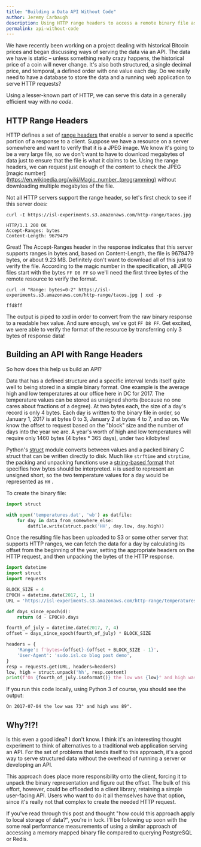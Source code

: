 ```yaml
---
title: "Building a Data API Without Code"
author: Jeremy Carbaugh
description: Using HTTP range headers to access a remote binary file as an API.
permalink: api-without-code
---
```


We have recently been working on a project dealing with historical Bitcoin prices and began discussing ways of serving the data via an API. The data we have is static – unless something really crazy happens, the historical price of a coin will never change. It's also both structured, a single decimal price, and temporal, a defined order with one value each day. Do we really need to have a database to store the data and a running web application to serve HTTP requests?

Using a lesser-known part of HTTP, we can serve this data in a generally efficient way with *no code*.

## HTTP Range Headers
HTTP defines a set of [range headers](https://developer.mozilla.org/en-US/docs/Web/HTTP/Range_requests) that enable a server to send a specific portion of a response to a client. Suppose we have a resource on a server somewhere and want to verify that it is a JPEG image. We know it's going to be a very large file, so we don't want to have to download megabytes of data just to ensure that the file is what it claims to be. Using the range headers, we can request just enough of the content to check the JPEG [magic number](https://en.wikipedia.org/wiki/Magic_number_(programming) without downloading multiple megabytes of the file. 

Not all HTTP servers support the range header, so let's first check to see if this server does:

```text
curl -I https://isl-experiments.s3.amazonaws.com/http-range/tacos.jpg

HTTP/1.1 200 OK
Accept-Ranges: bytes
Content-Length: 9679479
```

Great! The Accept-Ranges header in the response indicates that this server supports ranges in bytes and, based on Content-Length, the file is 9679479 bytes, or about 9.23 MB. Definitely don't want to download all of this just to verify the file. According to the magic number in the specification, all JPEG files start with the bytes `FF D8 FF` so we'll need the first three bytes of the remote resource to verify the format.

```text
curl -H "Range: bytes=0-2" https://isl-experiments.s3.amazonaws.com/http-range/tacos.jpg | xxd -p

ffd8ff
```

The output is piped to xxd in order to convert from the raw binary response to a readable hex value. And sure enough, we've got `FF D8 FF`. Get excited, we were able to verify the format of the resource by transferring only 3 bytes of response data!

## Building an API with Range Headers
So how does this help us build an API? 

Data that has a defined structure and a specific interval lends itself quite well to being stored in a simple binary format. One example is the average high and low temperatures at our office here in DC for 2017. The temperature values can be stored as unsigned shorts (because no one cares about fractions of a degree). At two bytes each, the size of a day's record is only 4 bytes. Each day is written to the binary file in order, so January 1, 2017 is at bytes 0 to 3, January 2 at bytes 4 to 7, and so on. We know the offset to request based on the "block" size and the number of days into the year we are. A year's worth of high and low temperatures will require only 1460 bytes (4 bytes * 365 days), under two kilobytes!

Python's [struct](https://docs.python.org/3/library/struct.html) module converts between values and a packed binary C struct that can be written directly to disk. Much like `strftime` and `strptime`, the packing and unpacking functions use a [string-based format](https://docs.python.org/3/library/struct.html#format-characters) that specifies how bytes should be interpreted. `H` is used to represent an unsigned short, so the two temperature values for a day would be represented as `HH` .

To create the binary file:

```python
import struct

with open('temperatures.dat', 'wb') as datfile:
    for day in data_from_somewhere_else:
        datfile.write(struct.pack('HH', day.low, day.high))
```

Once the resulting file has been uploaded to S3 or some other server that supports HTTP ranges, we can fetch the data for a day by calculating its offset from the beginning of the year, setting the appropriate headers on the HTTP request, and then unpacking the bytes of the HTTP response.

```python
import datetime
import struct
import requests

BLOCK_SIZE = 4
EPOCH = datetime.date(2017, 1, 1)
URL = 'https://isl-experiments.s3.amazonaws.com/http-range/temperatures.dat'

def days_since_epoch(d):
    return (d - EPOCH).days

fourth_of_july = datetime.date(2017, 7, 4)
offset = days_since_epoch(fourth_of_july) * BLOCK_SIZE

headers = {
    'Range': f'bytes={offset}-{offset + BLOCK_SIZE - 1}',
    'User-Agent': 'sudo.isl.co blog post demo',
}
resp = requests.get(URL, headers=headers)
low, high = struct.unpack('hh', resp.content)
print(f'On {fourth_of_july.isoformat()} the low was {low}° and high was {high}°.')
```

If you run this code locally, using Python 3 of course, you should see the output:

```text
On 2017-07-04 the low was 73° and high was 89°.
```

## Why?!?!

Is this even a good idea? I don't know. I think it's an interesting thought experiment to think of alternatives to a traditional web application serving an API. For the set of problems that lends itself to this approach, it's a good way to serve structured data without the overhead of running a server or developing an API.

This approach does place more responsibility onto the client, forcing it to unpack the binary representation and figure out the offset. The bulk of this effort, however, could be offloaded to a client library, retaining a simple user-facing API. Users who want to do it all themselves have that option, since it's really not that complex to create the needed HTTP request.

If you've read through this post and thought "how could this approach apply to local storage of data?", you're in luck. I'll be following up soon with the some real performance measurements of using a similar approach of accessing a memory mapped binary file compared to querying PostgreSQL or Redis.

